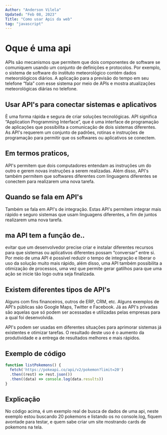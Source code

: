 ```yaml
---
Author: "Anderson Vilela"
Updated: "Feb 08, 2023"
Title: "Como usar Apis da web"
tag: "javascript"
---
```

# Oque é uma api
APIs são mecanismos que permitem que dois componentes de software se comuniquem usando um conjunto de definições e protocolos. Por exemplo, o sistema de software do instituto meteorológico contém dados meteorológicos diários. A aplicação para a previsão do tempo em seu telefone “fala” com esse sistema por meio de APIs e mostra atualizações meteorológicas diárias no telefone.

## Usar API's para conectar sistemas e aplicativos 
È uma forma rápida e segura de criar soluções tecnológicas. API significa “Application Programming Interface”, que é uma interface de programação de aplicações que possibilita a comunicação de dois sistemas diferentes. As API's requerem um conjunto de padrões, rotinas e instruções de programação para permitir que os softwares ou aplicativos se conectem.

## Em termos praticos, 
API's permitem que dois computadores entendam as instruções um do outro e gerem novas instruções a serem realizadas. Além disso, API's também permitem que softwares diferentes com linguagens diferentes se conectem para realizarem uma nova tarefa.

## Quando se fala em API's 
Também se fala em API's de integração. Estas API's permitem integrar mais rápido e seguro sistemas que usam linguagens diferentes, a fim de juntos realizarem uma nova tarefa.

## ma API tem a função de.. 
evitar que um desenvolvedor precise criar e instalar diferentes recursos para que sistemas ou aplicativos diferentes possam “conversar” entre si. Por meio de uma API é possível reduzir o tempo de integração e liberar o uso da solução muito mais rápido, além disso, uma API também possibilita a otimização de processos, uma vez que permite gerar gatilhos para que uma ação se inicie tão logo outra seja finalizada.

## Existem diferentes tipos de API's 
Alguns com fins financeiros, outros de ERP, CRM, etc. Alguns exemplos de API's públicas são Google Maps, Twitter e Facebook. Já as API's privadas são aquelas que só podem ser acessadas e utilizadas pelas empresas para a qual foi desenvolvida.

API's podem ser usadas em diferentes situações para aprimorar sistemas já existentes e otimizar tarefas. O resultado deste uso é o aumento da produtividade e a entrega de resultados melhores e mais rápidos.


## Exemplo de código
```js
function listPokemons() {
  fetch('https://pokeapi.co/api/v2/pokemon?limit=20')
  .then((rest) => rest.json())
  .then((data) => console.log(data.results))
}
```
## Explicação  
No código acima, é um exemplo real de busca de dados de uma api, neste exemplo estou buscando 20 pokemons e listando os no console.log, fiquem avontade para testar, e quem sabe criar um site mostrando cards de pokemons na tela.
